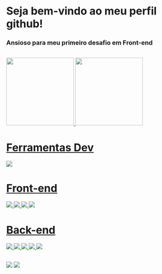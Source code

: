 # Seja bem-vindo ao meu perfil github!
### Ansioso para meu primeiro desafio em Front-end
##
<div>
  <a href="https://github.com/issdomingoss">
  <img height="180em" src="https://github-readme-stats.vercel.app/api?username=issdomingoss&show_icons=true&theme=dark&include_all_commits=true&count_private=true"/>
  <img height="180em" src="https://github-readme-stats.vercel.app/api/top-langs/?username=issdomingoss&layout=compact&langs_count=7&theme=dark"/>
</div>
  
  ##
  
<div>
  <h1>Ferramentas Dev</h1>
  <img src="https://img.icons8.com/color/48/000000/git.png"/>
</div>
  
  ##

<div>
  <h1>Front-end</h1>
  <img src="https://img.icons8.com/color/48/000000/javascript.png"/>
  <img src="https://img.icons8.com/color/50/000000/html-5.png"/>
  <img src="https://img.icons8.com/color/50/000000/css3.png"/>
  <img src="https://img.icons8.com/office/48/000000/react.png"/>
 
</div>
  
  ##

<div>
  <h1>Back-end</h1>
  <img src="https://img.icons8.com/fluency/48/000000/python.png"/>
  <img src="https://img.icons8.com/color/48/000000/mongodb.png"/>
  <img src="https://img.icons8.com/external-tal-revivo-shadow-tal-revivo/48/000000/external-postgre-sql-a-free-and-open-source-relational-database-management-system-logo-shadow-tal-revivo.png"/>
  <img src="https://img.icons8.com/ios/50/000000/flask.png"/>
  <img src="https://img.icons8.com/ios-filled/50/000000/sql.png"/>
</div>
  
##
<div> 
  <a href = "mailto:iss.domingoss@gmail.com"><img src="https://img.shields.io/badge/-Gmail-%23333?style=for-the-badge&logo=gmail&logoColor=white" target="_blank"></a>
  <a href="https://www.linkedin.com/in/issdomingos/" target="_blank"><img src="https://img.shields.io/badge/-LinkedIn-%230077B5?style=for-the-badge&logo=linkedin&logoColor=white" target="_blank"></a>
 
</div>


